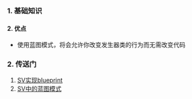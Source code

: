 ### 1. 基础知识

#### 2. 优点
- 使用蓝图模式，将会允许你改变发生器类的行为而无需改变代码

### 2. 传送门
1. [SV实现blueprint](https://east1203.github.io/2019/08/23/Verification/SystemVerilog/SV%E2%80%94SV%E5%AE%9E%E7%8E%B0blueprint)
2. [SV中的蓝图模式](https://blog.csdn.net/yu1216338826/article/details/86579234)
